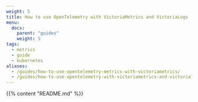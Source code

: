 ```yaml
---
weight: 5
title: How to use OpenTelemetry with VictoriaMetrics and VictoriaLogs
menu:
  docs:
    parent: "guides"
    weight: 5
tags:
  - metrics
  - guide
  - kubernetes
aliases:
  - /guides/how-to-use-opentelemetry-metrics-with-victoriametrics/
  - /guides/how-to-use-opentelemetry-with-victoriametrics-and-victorialogs/
---
```

{{% content "README.md" %}}
